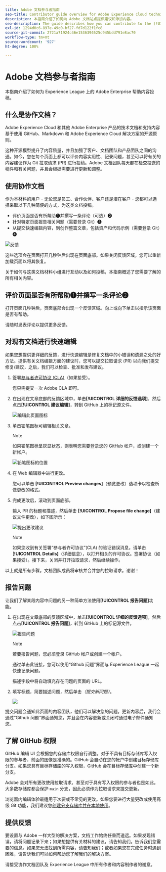 ```yaml
---
title: Adobe 文档参与者指南
seo-title: Contributor guide overview for Adobe Experience Cloud technical documentation
description: 本指南介绍了如何向 Adobe 文档站点提供建议和添加内容。
seo-description: The guide describes how you can contribute to the [!UICONTROL Adobe Experience Cloud] technical documentation.
exl-id: 1294d0c6-897e-49c0-bf27-fd7d122f1fc8
source-git-commit: 2721a71924c46e1536394625c945bdd791e8ac70
workflow-type: tm+mt
source-wordcount: '927'
ht-degree: 100%

---
```


# Adobe 文档参与者指南

本指南介绍了如何为 Experience League 上的 Adobe Enterprise 帮助内容投稿。

## 什么是协作文档？

Adobe Experience Cloud 和其他 Adobe Enterprise 产品的技术文档和支持内容基于使用 GitHub、Markdown 和 Adobe Experience Cloud 解决方案的开源原则。

这种开源模型提升了内容质量，并且加强了客户、文档团队和产品团队之间的沟通。如今，您在每个页面上都可以评价内容实用性、记录问题，甚至可以将有关的内容建议作为 Git 拉取请求 (PR) 进行投稿。Adobe 文档团队每天都在检查投送的稿件和有关问题，并且会根据需要进行更新和调整。

## 使用协作文档

作为本材料的用户 - 无论您是员工、合作伙伴、客户还是潜在客户 - 您都可以选择采取以下几种简便的方式，为这类文档投稿。

* 评价页面是否有所帮助❶并撰写一条评论（可选）❷
* 针对特定页面报告相关问题（需要登录 Git）❸
* 从提交快速编辑内容，到创作整篇文章，包括资产和代码示例（需要登录 Git）❹

![反馈](assets/feedback-options.png)

这些选项会在页面打开几秒钟后出现在页面底部。如果关闭反馈区域，您可以重新加载页面以将其恢复。

关于如何与这类文档材料小组进行互动以及如何投稿，本指南概述了您需要了解的所有相关内容。

<!--
>[!IMPORTANT]
>All repositories that publish to docs.adobe.com have adopted the [Adobe Open Source Code of Conduct](../code-of-conduct.md) or the [.NET Foundation Code of Conduct](https://dotnetfoundation.org/code-of-conduct). For more information, see the [Contributing](../contributing.md) article.
>
> Minor corrections or clarifications to documentation and code examples in public repositories are covered by the [Adobe Documentation Terms of Use](https://www.adobe.com/legal/terms.html). New or significant changes generate a comment in the pull request, asking you to submit an online Contribution License Agreement (CLA) if you are not an employee of Adobe. We need you to complete the online form before we can review or accept your pull request.
-->

## 评价页面是否有所帮助❶并撰写一条评论❷

打开页面几秒钟后，页面底部会出现一个反馈区域。向上或向下单击以指示该页面是否有帮助。

请随时发表评论以提供更多反馈。

## 对现有文档进行快速编辑

如果您想提供更详细的反馈，进行快速编辑是修复文档中的小错误和遗漏之处的好方法。提供有关文档编辑方面的建议时，您可以提交拉取请求 (PR) 以向我们提交修复/建议，之后，我们可以检查、批准和发布建议。

1. 签署[参与者许可协议 (CLA)](http://opensource.adobe.com/cla.html)（如果接受）。

   您只需提交一次 Adobe CLA 即可。

1. 在出现在文章底部的反馈区域中，单击&#x200B;**[!UICONTROL 详细的反馈选项]**，然后点击&#x200B;**[!UICONTROL 建议编辑]**，转到 GitHub 上的标记源文件。

   ![编辑此页面图标](/help/assets/feedback-suggest-edit.png)

1. 单击铅笔图标可编辑相关文章。

   >[!NOTE]
   >
   >如果铅笔图标呈灰显状态，则表明您需要登录您的 GitHub 帐户，或创建一个新帐户。

   ![铅笔图标的位置](assets/git_edit.png)

1. 在 Web 编辑器中进行更改。

   您可以单击 **[!UICONTROL Preview changes]**（预览更改）选项卡以检查所做更改的格式。

1. 完成更改后，滚动到页面底部。

   输入 PR 的标题和描述，然后单击 **[!UICONTROL Propose file change]**（建议文件更改），如下图所示：

   ![提出更改建议](assets/submit-pull-request.png)

   >[!NOTE]
   >
   >如果您收到有关签署“参与者许可协议”(CLA) 的验证错误消息，请单击 **[!UICONTROL Details]**（详细信息），以打开相关的许可协议。签署协议（如果接受）。接下来，关闭并打开拉取请求，然后继续操作。

以上就是所有步骤。文档团队成员将审核并合并您的拉取请求。谢谢！

## 报告问题

让我们了解某段内容中问题的另一种简单方法使用&#x200B;**[!UICONTROL 报告问题]**&#x200B;功能。

1. 在出现在文章底部的反馈区域中，单击&#x200B;**[!UICONTROL 详细的反馈选项]**，然后点击&#x200B;**[!UICONTROL 报告问题]**，转到 GitHub 上的标记源文件。

   ![报告问题](assets/feedback-report-issue.png)

   >[!NOTE]
   >
   >若要报告问题，您必须登录 GitHub 帐户或创建一个帐户。

   通过单击此链接，您可以使用“Github 问题”界面与 Experience League 一起快速记录问题。

   描述字段中将自动填充存在问题的页面的 URL。

1. 填写标题，简要描述问题，然后单击&#x200B;*（提交新问题）*。

   ![](assets/git_issue_example.png)

提交问题会通知此页面的内容团队，他们可以解决您的问题。更新内容后，我们会通过“Github 问题”界面通知您，并且会在内容更新或关闭时通过电子邮件通知您。

## 了解 GitHub 权限

GitHub 编辑 UI 会根据您的存储库权限自行调整。对于不具有目标存储库写入权限的参与者，前面的图像是准确的。GitHub 会自动在您的帐户中创建目标存储库分支。如果您具有目标存储库的写入权限，GitHub 会在目标存储库中创建一个新分支。

Adobe 会对所有更改使用拉取请求，甚至对于具有写入权限的参与者也是如此。大多数存储库都会保护 `main` 分支，因此必须作为拉取请求来提交更新。

浏览器内编辑体验最适用于次要或不常见的更改。如果您要进行大量更改或使用高级 Git 功能，我们建议您[创建分支存储库并在本地使用](setup/full-workflow.md)。

## 提供反馈

要设置与 Adobe 一样大型的解决方案，文档工作始终任重而道远。如果发现错误，请将问题记录下来；如果想提供有关材料的建议，请告知我们。告诉我们您需要的信息。如果您无法找到所需内容，请告知我们；或者如果您在完成任务时遇到困难，请告诉我们可以如何帮助您了解我们的解决方案。

请接受协作文档团队及 Experience League 中所有作者和内容制作者的谢意。
